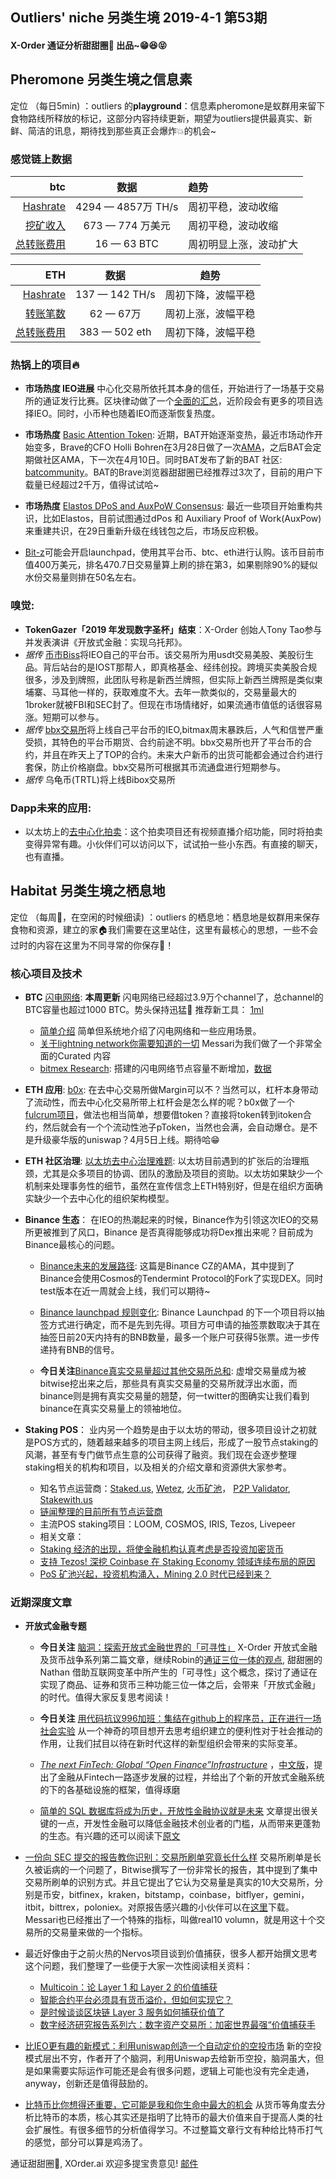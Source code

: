 

## Outliers' niche 另类生境 2019-4-1 第53期

#### X-Order 通证分析甜甜圈🍩 出品~😁😆😝 


## Pheromone 另类生境之信息素
定位 （每日5min)  ：outliers 的**playground**：信息素pheromone是蚁群用来留下食物路线所释放的标记，这部分内容持续更新，期望为outliers提供最真实、新鲜、简洁的讯息，期待找到那些真正会爆炸💥的机会~


### 感觉链上数据 

| btc | 数据 | 趋势|
|---:|:--:|:--|
| [Hashrate](https://www.blockchain.com/charts/hash-rate)| 4294 — 4857万 TH/s| 周初平稳，波动收缩|
| [挖矿收入](https://www.blockchain.com/charts/miners-revenue) | 673 — 774 万美元 | 周初平稳，波动收缩|
| [总转账费用](https://www.blockchain.com/charts/transaction-fees) | 16 — 63 BTC | 周初明显上涨，波动扩大|



|ETH | 数据 | 趋势|
|--:|:--:|:--:|
|[Hashrate](https://etherscan.io/chart/hashrate)| 137 — 142 TH/s| 周初下降，波幅平稳|
|[转账笔数](https://etherscan.io/chart/tx)|62 — 67万|周初上涨，波幅平稳|
|[总转账费用](https://etherscan.io/chart/transactionfee)| 383 — 502 eth| 周初下降，波幅平稳 |



### 热锅上的项目🔥

- **市场热度 IEO进展** 中心化交易所依托其本身的信任，开始进行了一场基于交易所的通证发行比赛。区块律动做了一个[全面的汇总](https://www.theblockbeats.com/ieo)，近阶段会有更多的项目选择IEO。同时，小币种也随着IEO而逐渐恢复热度。

- **市场热度** [Basic Attention Token](https://basicattentiontoken.org/): 近期，BAT开始逐渐变热，最近市场动作开始变多，Brave的CFO Holli Bohren在3月28日做了一次[AMA](https://basicattentiontoken.org/ama-with-holli-bohren/)，之后BAT会定期做社区AMA，下一次在4月10日。同时BAT发布了新的BAT 社区: [batcommunity](https://batcommunity.org/index.html)。BAT的Brave浏览器甜甜圈已经推荐过3次了，目前的用户下载量已经超过2千万，值得试试哈~ 

- **市场热度** [Elastos DPoS and AuxPoW Consensus](https://t.co/OdIDzkdZwb): 最近一些项目开始重构共识，比如Elastos，目前试图通过dPos 和 Auxiliary Proof of Work(AuxPow)来重建共识，在29日重新升级在线钱包之后，市场反应积极。

- [Bit-z](https://www.bitz.com)可能会开启launchpad，使用其平台币、btc、eth进行认购。该币目前市值400万美元，排名470.7日交易量算上刷的排在第3，如果剔除90%的疑似水份交易量则排在50名左右。 



### 嗅觉: 

- **TokenGazer「2019 年发现数字圣杯」结束**：X-Order 创始人Tony Tao参与并发表演讲《开放式金融：实现乌托邦》。
- *据传* [币市Biss](https://www.biss.com/#/)将IEO自己的平台币。该交易所为用usdt交易美股、美股衍生品。背后站台的是IOST那帮人，即真格基金、经纬创投。跨境买卖美股合规很多，涉及到牌照，此团队号称是新西兰牌照，但实际上新西兰牌照是类似柬埔寨、马耳他一样的，获取难度不大。去年一款类似的，交易量最大的1broker就被FBI和SEC封了。但现在市场情绪好，如果流通市值低的话很容易涨。短期可以参与。
- *据传* [bbx交易所](https://bbx.com)将上线自己平台币的IEO,bitmax周末暴跌后，人气和信誉严重受损，其特色的平台币期货、合约前途不明。bbx交易所也开了平台币的合约，并且在昨天上了TOP的合约。未来大户新币的出货可能都会通过合约进行套保，防止价格崩盘。bbx交易所可根据其币流通盘进行短期参与。
- *据传* 乌龟币(TRTL)将上线Bibox交易所



### Dapp未来的应用: 

- 以太坊上的[去中心化拍卖](https://app.auctionity.com/)：这个拍卖项目还有视频直播介绍功能，同时将拍卖变得异常有趣。小伙伴们可以访问以下，试试拍一些小东西。有直接的聊天，也有直播。



## Habitat 另类生境之栖息地
定位 （每周🍵，在空闲的时候细读) ：outliers 的栖息地：栖息地是蚁群用来保存食物和资源，建立的家🏠我们需要在这里站住，这里有最核心的思想，一些不会过时的内容在这里为不同寻常的你保存🌲！

### 核心项目及技术

- **BTC** [闪电网络](https://1ml.com/statistics): **本周更新** 闪电网络已经超过3.9万个channel了，总channel的BTC容量也超过1000 BTC。势头保持迅猛🌹 推荐新工具： [1ml](https://1ml.com/)
  - [简单介绍](https://medium.com/coinmonks/intro-to-lightning-network-apps-lapps-b548c96ec13f) 简单但系统地介绍了闪电网络和一些应用场景。
  - [关于lightning network你需要知道的一切](https://messari.io/resource/lightning-network) Messari为我们做了一个非常全面的Curated 内容
  - [bitmex Research](https://blog.bitmex.com/research/): 搭建的闪电网络节点容量不断增加，[数据](https://1ml.com/node/0395033b252c6f40e3756984162d68174e2bd8060a129c0d3462a9370471c6d28f/history)

 
- **ETH 应用**: [b0x](https://bzx.network/): 在去中心交易所做Margin可以不？当然可以，杠杆本身带动了流动性，而去中心化交易所带上杠杆会是怎么样的呢？b0x做了一个[fulcrum项目](https://medium.com/bzxnetwork/introducing-fulcrum-tokenized-margin-made-dead-simple-e65ccc82393f)，做法也相当简单，想要借token？直接将token转到itoken合约，然后就会有一个个流动性池子pToken，当然也会满，会自动爆仓。是不是升级豪华版的uniswap？4月5日上线。期待哈😁
- **ETH 社区治理**: [以太坊去中心治理难题](https://twitter.com/willwarren89/status/1112410607213379589): 以太坊目前遇到的扩张后的治理瓶颈，尤其是众多项目的协调、团队的激励及项目的资助。以太坊如果缺少一个机制来处理事务性的细节，虽然在宣传信念上ETH特别好，但是在组织方面确实缺少一个去中心化的组织架构模型。


- **Binance 生态**：
在IEO的热潮起来的时候，Binance作为引领这次IEO的交易所更被推到了风口，Binance 是否真得能够成功将Dex推出来呢？目前成为Binance最核心的问题。

	- [Binance未来的发展路径](https://www.binance.com/en/blog/300213018722623488/): 这篇是Binance CZ的AMA，其中提到了Binance会使用Cosmos的Tendermint Protocol的Fork了实现DEX。同时test版本在近一周就会上线，我们可以期待~ 
	
	- [Binance launchpad 规则变化](https://www.binance.com/en/blog/316491046311071744/Update-to-the-Binance-Launchpad-Token-Sale-Format): Binance Launchpad 的下一个项目将以抽签方式进行确定，而不是先到先得。项目方可申请的抽签票数取决于其在抽签日前20天内持有的BNB数量，最多一个账户可获得5张票。进一步传递持有BNB的信号。
	- **今日关注**[Binance真实交易量超过其他交易所总和](https://twitter.com/heyibinance/status/1112571171302629376): 虚增交易量成为被bitwise挖出来之后，那些具有真实交易量的交易所就浮出水面，而binance则是拥有真实交易量的翘楚，何一twitter的图确实让我们看到binance在真实交易量上的领袖地位。

- **Staking POS**：
业内另一个趋势是由于以太坊的带动，很多项目设计之初就是POS方式的，随着越来越多的项目主网上线后，形成了一股节点staking的风潮，甚至有专门做节点生意的公司获得了融资。我们现在会逐步整理staking相关的机构和项目，以及相关的介绍文章和资源供大家参考。
  - 知名节点运营商：[Staked.us](https://staked.us/), [Wetez](https://www.wetez.io/), [火币矿池](https://www.huobipool.com/pos/)， [P2P Validator](https://p2p.org/), [Stakewith.us](https://stakewith.us/)
  - [链闻整理的目前所有节点运营商](https://www.block123.com/zh-hans/feature/proof-of-stake)
  - 主流POS staking项目：LOOM, COSMOS, IRIS, Tezos, Livepeer
  - 相关文章：
  - [Staking 经济的出现，将使金融机构认真考虑是否投资加密货币](https://www.chainnews.com/articles/324878405082.htm)
  - [支持 Tezos! 深挖 Coinbase 在 Staking Economy 领域连续布局的原因](<https://www.chainnews.com/articles/652445550440.htm>)
  - [PoS 矿池兴起，投资机构涌入，Mining 2.0 时代已经到来？](<https://www.chainnews.com/articles/994261093875.htm>)

	


### 近期深度文章

- **开放式金融专题**

	- **今日关注** [脑洞：探索开放式金融世界的「可寻性」](https://www.chainnews.com/articles/290941798416.htm) X-Order 开放式金融及货币战争系列第二篇文章，继续Robin的[通证三位一体的观点](https://www.chainnews.com/articles/942975463413.htm), 甜甜圈的Nathan 借助互联网变革中所产生的「可寻性」这个概念，探讨了通证在实现了商品、证券和货币三种功能三位一体之后，会带来「开放式金融」的时代。值得大家反复思考阅读！ 
	- **今日关注** [用代码抗议996加班：集结在github上的程序员，正在进行一场社会实验](https://mp.weixin.qq.com/s/r_FLd7MvRHUSMOVmRS0elQ) 从一个神奇的项目想开去思考组织建立的便利性对于社会推动的作用，让我们拭目以待在新时代这样的新型组织会带来的实际变革。

	- [*The next FinTech: Global “Open Finance”Infrastructure*](https://medium.com/macro-narratives-in-blockchain/the-next-fintech-global-open-finance-infrastructure-90ac093a411b?sk=4b93ab31d65bbfbb15dfe448d64c8d27) ，[中文版](https://www.chainnews.com/articles/999172600249.htm)，提出了金融从Fintech一路逐步发展的过程，并给出了个新的开放式金融系统的下的各基础设施的框架，值得琢磨

  - [简单的 SQL 数据库将成为历史，开放性金融协议就是未来](https://www.chainnews.com/articles/397016215262.htm)  文章提出很关键的一点，开发性金融可以降低金融技术创业者的门槛，从而带来更蓬勃的生态。有兴趣的还可以阅读下[原文](https://medium.com/balance-io/why-open-source-finance-will-win-a1f3a61544c2)


- [一份向 SEC 提交的报告教你识别：交易所刷单究竟长什么样](https://mp.weixin.qq.com/s/tA4P9kxPf3sbQkpCVrZ98w) 交易所刷单是长久被诟病的一个问题了，Bitwise撰写了一份非常长的报告，其中提到了集中交易所刷单的识别方式。并且它提出了它认为交易量是真实的10大交易所，分别是币安，bitfinex，kraken，bitstamp，coinbase，bitflyer，gemini，itbit，bittrex，poloniex。对原报告感兴趣的小伙伴可以在[这里](https://img.chainnews.com/upload/reports/1583b4e4-b5df-5212-be8e-e723f5a25767.pdf)下载。Messari也已经推出了一个特殊的指标，叫做real10 volumn，就是用这十个交易所的交易量来做的一个指标。
- 最近好像由于之前火热的Nervos项目谈到价值捕获，很多人都开始撰文思考这个问题，我们整理了一些便于大家一次性阅读相关资料：
  - [Multicoin：论 Layer 1 和 Layer 2 的价值捕获](https://mp.weixin.qq.com/s?__biz=MzI1Mzk4ODIwOA==&mid=2247487923&idx=1&sn=a29b36984ebac7a719399e356f494720&chksm=e9cd4dacdebac4babc402a84ebb2aa56423c1815071b310285b9e2e1e37f51328ecffb009198&xtrack=1&scene=0&subscene=131&clicktime=1553126858&ascene=7&devicetype=android-28&version=2700033b&nettype=cmnet&abtest_cookie=BAABAAoACwASABMABQAjlx4AVpkeAL2ZHgDZmR4A3JkeAAAA&lang=zh_CN&pass_ticket=ZJ8%2BACVlhGuqcv84a1JUUwXbgwIn9nhqGli7hGhBdR6%2FdDtsDgzbGMnH4jbB1GHB&wx_header=1) 
  - [智能合约平台必须具有货币溢价，但如何实现它？](https://www.chainnews.com/articles/328394958781.htm)
  - [是时候谈谈区块链 Layer 3 服务如何捕获价值了](https://www.chainnews.com/articles/776567916261.htm)
  - [数字经济研究报告系列六：数字资产交易所：加密世界最强“价值捕获手](https://mp.weixin.qq.com/s/WEdWyPNtY4QYFhx4dWHdXQ)
- [比IEO更有趣的新模式：利用uniswap创造一个自动定价的空投市场](https://mp.weixin.qq.com/s/CAUCsWNTs-1zeNi-jnpZ_Q) 新的空投模式层出不穷，作者开了个脑洞，利用Uniswap去给新币空投，脑洞虽大，但是如果需要实际运作可能还是会有很多问题，逻辑上可能也没有完全走通，anyway，创新还是值得鼓励的。
- [比特币比你想得还重要，它可能是我和你生命中最大的机会](https://www.chainnews.com/articles/569708816151.htm) 从货币等角度去分析比特币的本质，核心其实还是指明了比特币的最大价值来自于提高人类的社会扩展性。有很多细节的分析值得学习。不过整篇文章行文有种给比特币打气的感觉，部分可以算是鸡汤了。









通证甜甜圈🍩, XOrder.ai 欢迎多提宝贵意见! [邮件](qchen@xorder.ai)
